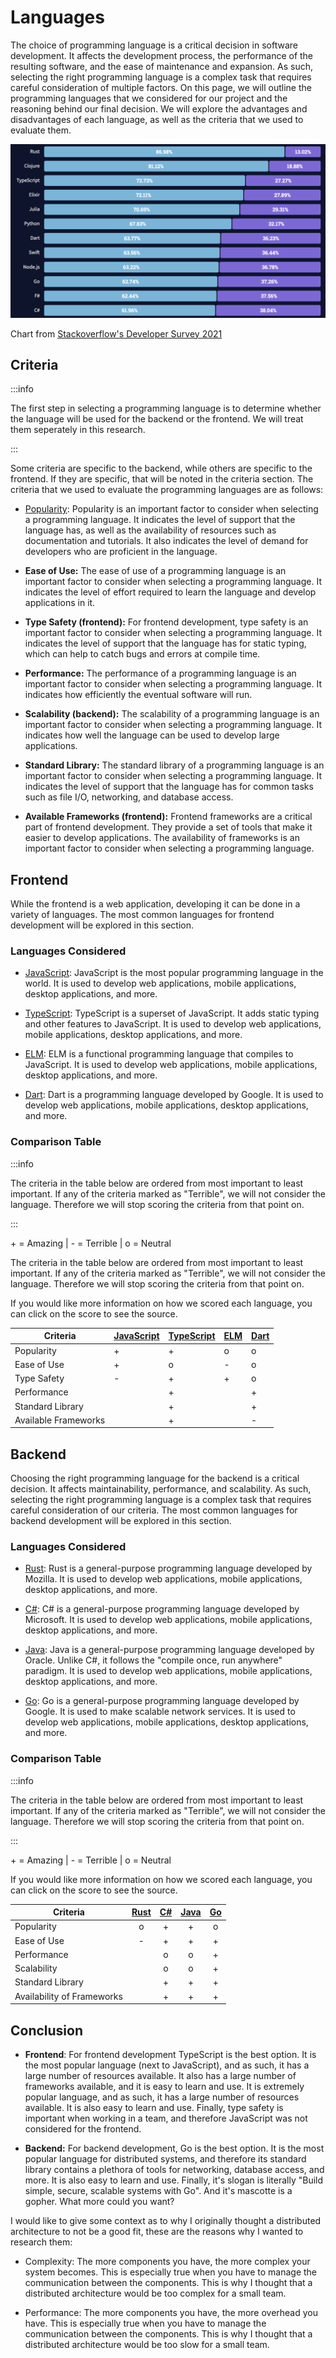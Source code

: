 # Languages

The choice of programming language is a critical decision in software development. It affects the development process, the performance of the resulting software, and the ease of maintenance and expansion. As such, selecting the right programming language is a complex task that requires careful consideration of multiple factors. On this page, we will outline the programming languages that we considered for our project and the reasoning behind our final decision. We will explore the advantages and disadvantages of each language, as well as the criteria that we used to evaluate them.

![Loved Languages Stackoverflow Survey](loved_languages.png)

Chart from [Stackoverflow's Developer Survey 2021](https://insights.stackoverflow.com/survey/2021#technology-most-loved-dreaded-and-wanted)

## Criteria

:::info

The first step in selecting a programming language is to determine whether the language will be used for the backend or the frontend. We will treat them seperately in this research.

:::

Some criteria are specific to the backend, while others are specific to the frontend. If they are specific, that will be noted in the criteria section. The criteria that we used to evaluate the programming languages are as follows:

- [Popularity](https://insights.stackoverflow.com/survey/2021#technology-most-loved-dreaded-and-wanted): Popularity is an important factor to consider when selecting a programming language. It indicates the level of support that the language has, as well as the availability of resources such as documentation and tutorials. It also indicates the level of demand for developers who are proficient in the language.

- **Ease of Use:** The ease of use of a programming language is an important factor to consider when selecting a programming language. It indicates the level of effort required to learn the language and develop applications in it.

- **Type Safety (frontend):** For frontend development, type safety is an important factor to consider when selecting a programming language. It indicates the level of support that the language has for static typing, which can help to catch bugs and errors at compile time.

- **Performance:** The performance of a programming language is an important factor to consider when selecting a programming language. It indicates how efficiently the eventual software will run.

- **Scalability (backend):** The scalability of a programming language is an important factor to consider when selecting a programming language. It indicates how well the language can be used to develop large applications.

- **Standard Library:** The standard library of a programming language is an important factor to consider when selecting a programming language. It indicates the level of support that the language has for common tasks such as file I/O, networking, and database access.

- **Available Frameworks (frontend):** Frontend frameworks are a critical part of frontend development. They provide a set of tools that make it easier to develop applications. The availability of frameworks is an important factor to consider when selecting a programming language.

## Frontend

While the frontend is a web application, developing it can be done in a variety of languages. The most common languages for frontend development will be explored in this section.

### Languages Considered

- [JavaScript](./javascript.md): JavaScript is the most popular programming language in the world. It is used to develop web applications, mobile applications, desktop applications, and more.

- [TypeScript](./typescript.md): TypeScript is a superset of JavaScript. It adds static typing and other features to JavaScript. It is used to develop web applications, mobile applications, desktop applications, and more.

- [ELM](./elm.md): ELM is a functional programming language that compiles to JavaScript. It is used to develop web applications, mobile applications, desktop applications, and more.

- [Dart](./dart.md): Dart is a programming language developed by Google. It is used to develop web applications, mobile applications, desktop applications, and more.

### Comparison Table

:::info

The criteria in the table below are ordered from most important to least important. If any of the criteria marked as "Terrible", we will not consider the language. Therefore we will stop scoring the criteria from that point on.

:::

\+ = Amazing | - = Terrible | o = Neutral

The criteria in the table below are ordered from most important to least important. If any of the criteria marked as "Terrible", we will not consider the language. Therefore we will stop scoring the criteria from that point on.

If you would like more information on how we scored each language, you can click
on the score to see the source.

| Criteria             | [JavaScript](./javascript.md) | [TypeScript](./typescript.md) | [ELM](./elm.md) | [Dart](./dart.md) |
| -------------------- | ----------------------------- | ----------------------------- | --------------- | ----------------- |
| Popularity           | +                             | +                             | o               | o                 |
| Ease of Use          | +                             | o                             | -               | o                 |
| Type Safety          | -                             | +                             | +               | o                 |
| Performance          |                               | +                             |                 | +                 |
| Standard Library     |                               | +                             |                 | +                 |
| Available Frameworks |                               | +                             |                 | -                 |

## Backend

Choosing the right programming language for the backend is a critical decision. It affects maintainability, performance, and scalability. As such, selecting the right programming language is a complex task that requires careful consideration of our criteria. The most common languages for backend development will be explored in this section.

### Languages Considered

- [Rust](./rust.md): Rust is a general-purpose programming language developed by Mozilla. It is used to develop web applications, mobile applications, desktop applications, and more.

- [C#](./csharp.md): C# is a general-purpose programming language developed by Microsoft. It is used to develop web applications, mobile applications, desktop applications, and more.

- [Java](./java.md): Java is a general-purpose programming language developed by Oracle. Unlike C#, it follows the "compile once, run anywhere" paradigm. It is used to develop web applications, mobile applications, desktop applications, and more.

- [Go](./go.md): Go is a general-purpose programming language developed by Google. It is used to make scalable network services. It is used to develop web applications, mobile applications, desktop applications, and more.

### Comparison Table

:::info

The criteria in the table below are ordered from most important to least important. If any of the criteria marked as "Terrible", we will not consider the language. Therefore we will stop scoring the criteria from that point on.

:::

\+ = Amazing | - = Terrible | o = Neutral

If you would like more information on how we scored each language, you can click
on the score to see the source.

| Criteria                   | [Rust](./rust.md) | [C#](./csharp.md) | [Java](./java.md) | [Go](./go.md) |
| -------------------------- | :---------------: | :---------------: | :---------------: | :-----------: |
| Popularity                 |         o         |         +         |         +         |       o       |
| Ease of Use                |         -         |         +         |         +         |       +       |
| Performance                |                   |         o         |         o         |       +       |
| Scalability                |                   |         o         |         o         |       +       |
| Standard Library           |                   |         +         |         +         |       +       |
| Availability of Frameworks |                   |         +         |         +         |       +       |

## Conclusion

- **Frontend**: For frontend development TypeScript is the best option. It is the most popular language (next to JavaScript), and as such, it has a large number of resources available. It also has a large number of frameworks available, and it is easy to learn and use. It is extremely popular language, and as such, it has a large number of resources available. It is also easy to learn and use. Finally, type safety is important when working in a team, and therefore JavaScript was not considered for the frontend.

- **Backend:** For backend development, Go is the best option. It is the most popular language for distributed systems, and therefore its standard library contains a plethora of tools for networking, database access, and more. It is also easy to learn and use. Finally, it's slogan is literally "Build simple, secure, scalable systems with Go". And it's mascotte is a gopher. What more could you want?

I would like to give some context as to why I originally thought a distributed architecture to not be a good fit, these are the reasons why I wanted to research them:

- Complexity: The more components you have, the more complex your system becomes. This is especially true when you have to manage the communication between the components. This is why I thought that a distributed architecture would be too complex for a small team.

- Performance: The more components you have, the more overhead you have. This is especially true when you have to manage the communication between the components. This is why I thought that a distributed architecture would be too slow for a small team.
